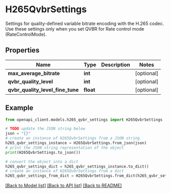 # H265QvbrSettings

Settings for quality-defined variable bitrate encoding with the H.265 codec. Use these settings only when you set QVBR for Rate control mode (RateControlMode).

## Properties

Name | Type | Description | Notes
------------ | ------------- | ------------- | -------------
**max_average_bitrate** | **int** |  | [optional] 
**qvbr_quality_level** | **int** |  | [optional] 
**qvbr_quality_level_fine_tune** | **float** |  | [optional] 

## Example

```python
from openapi_client.models.h265_qvbr_settings import H265QvbrSettings

# TODO update the JSON string below
json = "{}"
# create an instance of H265QvbrSettings from a JSON string
h265_qvbr_settings_instance = H265QvbrSettings.from_json(json)
# print the JSON string representation of the object
print(H265QvbrSettings.to_json())

# convert the object into a dict
h265_qvbr_settings_dict = h265_qvbr_settings_instance.to_dict()
# create an instance of H265QvbrSettings from a dict
h265_qvbr_settings_from_dict = H265QvbrSettings.from_dict(h265_qvbr_settings_dict)
```
[[Back to Model list]](../README.md#documentation-for-models) [[Back to API list]](../README.md#documentation-for-api-endpoints) [[Back to README]](../README.md)


